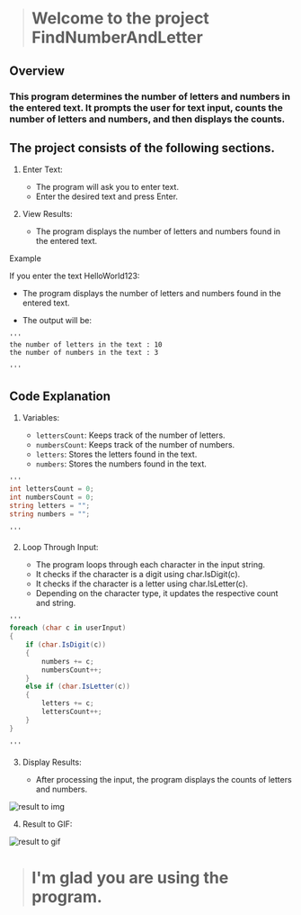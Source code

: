 > # Welcome to the project FindNumberAndLetter

## Overview

### This program determines the number of letters and numbers in the entered text. It prompts the user for text input, counts the number of letters and numbers, and then displays the counts.

## The project consists of the following sections. 

1. Enter Text:

    * The program will ask you to enter text.
    * Enter the desired text and press Enter.

2. View Results:

    * The program displays the number of letters and numbers found in the entered text.

Example

If you enter the text HelloWorld123:

* The program displays the number of letters and numbers found in the entered text.

* The output will be:

``` 
'''
the number of letters in the text : 10
the number of numbers in the text : 3

'''
```

## Code Explanation

1. Variables:

    * `lettersCount`: Keeps track of the number of letters. 
    * `numbersCount`: Keeps track of the number of numbers.
    * `letters`: Stores the letters found in the text.
    * `numbers`: Stores the numbers found in the text.

```cs 
'''
int lettersCount = 0;
int numbersCount = 0;
string letters = "";
string numbers = "";

'''
```

2. Loop Through Input:

    * The program loops through each character in the input string.
    * It checks if the character is a digit using char.IsDigit(c).
    * It checks if the character is a letter using char.IsLetter(c).
    * Depending on the character type, it updates the respective count and string.

```cs 
'''
foreach (char c in userInput)
{
    if (char.IsDigit(c))
    {
        numbers += c;
        numbersCount++;
    }
    else if (char.IsLetter(c))
    {
        letters += c;
        lettersCount++;
    }
}

'''
```
3. Display Results:

    * After processing the input, the program displays the counts of letters and numbers.

![result to img](/Image/image.png)

4. Result to GIF:

![result to gif](/GIF/result%20gif.gif)



> # I'm glad you are using the program.